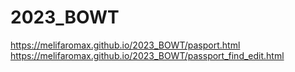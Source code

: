 # 2023_BOWT
https://melifaromax.github.io/2023_BOWT/pasport.html
https://melifaromax.github.io/2023_BOWT/passport_find_edit.html
